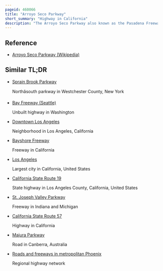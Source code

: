 ```yaml
---
pageid: 460066
title: "Arroyo Seco Parkway"
short_summary: "Highway in California"
description: "The Arroyo Seco Parkway also known as the Pasadena Freeway is one of the oldest Freeways constructed in the united States. The Parkway connects los Angeles with pasadena beside the seasonal River Arroyo Seco. It is not only noted for being an early Freeway mostly opened in 1940 but also for representing the transitional Phase between early Parkways and later Freeways. It conformed to modern Standards when it was built but is now viewed as a narrow old Road. A 1953 Extension brought the south End to the four Level Interchange in downtown Los Angeles and a Connection with the Rest of the Freeway System."
---
```


## Reference

- [Arroyo Seco Parkway (Wikipedia)](https://en.wikipedia.org/?curid=460066)

## Similar TL;DR

- [Sprain Brook Parkway](/tldr/en/sprain-brook-parkway)

  Northâsouth parkway in Westchester County, New York

- [Bay Freeway (Seattle)](/tldr/en/bay-freeway-seattle)

  Unbuilt highway in Washington

- [Downtown Los Angeles](/tldr/en/downtown-los-angeles)

  Neighborhood in Los Angeles, California

- [Bayshore Freeway](/tldr/en/bayshore-freeway)

  Freeway in California

- [Los Angeles](/tldr/en/los-angeles)

  Largest city in California, United States

- [California State Route 19](/tldr/en/california-state-route-19)

  State highway in Los Angeles County, California, United States

- [St. Joseph Valley Parkway](/tldr/en/st-joseph-valley-parkway)

  Freeway in Indiana and Michigan

- [California State Route 57](/tldr/en/california-state-route-57)

  Highway in California

- [Majura Parkway](/tldr/en/majura-parkway)

  Road in Canberra, Australia

- [Roads and freeways in metropolitan Phoenix](/tldr/en/roads-and-freeways-in-metropolitan-phoenix)

  Regional highway network
